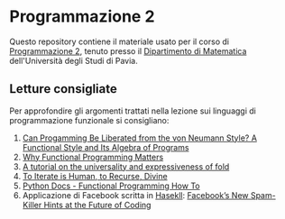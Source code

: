 # Programmazione 2
Questo repository contiene il materiale usato per il corso di [Programmazione 2](http://www-dimat.unipv.it/~gualandi/programmazione2/), tenuto presso il [Dipartimento di Matematica](http://matematica.unipv.it/) dell'Università degli Studi di Pavia.

## Letture consigliate
Per approfondire gli argomenti trattati nella lezione sui linguaggi di programmazione funzionale si consigliano:

1. [Can Progamming Be Liberated from the von Neumann Style? A Functional Style and Its Algebra of Programs](http://dl.acm.org/citation.cfm?id=359579)
2. [Why Functional Programming Matters](http://dl.acm.org/citation.cfm?id=63411)
3. [A tutorial on the universality and expressiveness of fold](http://www.cs.nott.ac.uk/~pszgmh/fold.pdf)
4. [To Iterate is Human, to Recurse, Divine](https://sites.google.com/a/gertrudandcope.com/info/Publications/Patterns/C--Report/SpaceIII)
5. [Python Docs - Functional Programming How To](https://docs.python.org/3/howto/functional.html)
6. Applicazione di Facebook scritta in [Hasekll](https://www.haskell.org/): [Facebook’s New Spam-Killer Hints at the Future of Coding](https://www.wired.com/2015/09/facebooks-new-anti-spam-system-hints-future-coding/)

